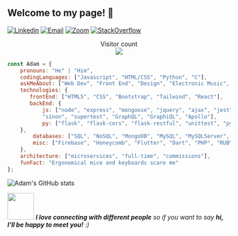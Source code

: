 ## Welcome to my page! :dizzy:
[![Linkedin](https://img.shields.io/badge/-LinkedIn-222222?style=flat-square&logo=Linkedin&logoColor=white&link=https://www.linkedin.com/in/tayloradam1999/)](https://www.linkedin.com/in/tayloradam1999/)
[![Email](https://img.shields.io/badge/Gmail-D14836?style=for-the-badge&logo=gmail&logoColor=white)](https://mail.google.com/mail/u/1/#inbox)
[![Zoom](https://img.shields.io/badge/Zoom-2D8CFF?style=for-the-badge&logo=zoom&logoColor=white)](https://zoom.us/j/4097689492?pwd=RTVrQ3IwM0piU3R4NnpZVUo4S2kxUT09)
[![StackOverflow](https://img.shields.io/badge/Stack_Overflow-FE7A16?style=for-the-badge&logo=stack-overflow&logoColor=white)](https://stackoverflow.com/users/14459358/adam-taylor)

<p align="center"> 
  Visitor count<br>
  <img src="https://profile-counter.glitch.me/tayloradam1999/count.svg" />
</p>



```javascript
const Adam = {
	pronouns: "He" | "Him",
	codingLanguages: ["Javascript", "HTML/CSS", "Python", "C"],
	askMeAbout: ["Web Dev", "Front End", "Design", "Electronic Music", "MMOs"],
	technologies: {
	   frontEnd: ["HTML5", "CSS", "Bootstrap", "Tailwind", "React"],
	   backEnd: {
		   js: ["node", "express", "mongoose", "jquery", "ajax", "jest", "mocha", "chai",
		   "sinon", "supertest", "GraphQL", "GraphiQL", "Apollo"],
		   py: ["flask", "flask-cors", "flask-restful", "unittest", "pytest", "Django", "Django-rest-framework"]
	},
		databases: ["SQL", "NoSQL", "MongoDB", "MySQL", "MySQLServer", "Microsoft SQL Server", "PostgreSQL"],
		misc: ["Firebase", "Honeycomb", "Flutter", "Dart", "PHP", "RUBY", "Swift", "SwiftUI"]
	},
	architecture: ["microservices", "full-time", "commissions"],
	funFact: "Ergonomical mice and keyboards scare me"
};
```
![Adam's GitHub stats](https://github-readme-stats.vercel.app/api?username=tayloradam1999&show_icons=true&theme=radical)

<img src="https://media.giphy.com/media/LnQjpWaON8nhr21vNW/giphy.gif" width="60"> <em><b>I love connecting with different people</b> so if you want to say <b>hi, I'll be happy to meet you!</b> :)</em>
